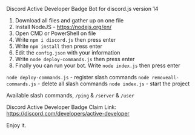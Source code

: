 Discord Active Developer Badge Bot for discord.js version 14

1) Download all files and gather up on one file
2) Install NodeJS - https://nodejs.org/en/
3) Open CMD or PowerShell on file
4) Write `npm i discord.js` then press enter
5) Write `npm install` then press enter
6) Edit the `config.json` with your information
7) Write `node deploy-commands.js` then press enter
8) Finally you can run your bot. Write `node index.js` then press enter

`node deploy-commands.js` - register slash commands
`node removeall-commands.js` - delete all slash commands 
`node index.js` - start the project

Available slash commands, `/ping` & `/server` & `/user`

Discord Active Developer Badge Claim Link: https://discord.com/developers/active-developer

Enjoy it.
